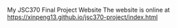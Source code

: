 My JSC370 Final Project Website
The website is online at https://xinpeng13.github.io/jsc370-project/index.html
